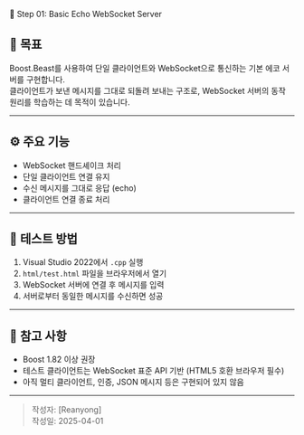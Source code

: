  🧱 Step 01: Basic Echo WebSocket Server

## 🎯 목표
Boost.Beast를 사용하여 단일 클라이언트와 WebSocket으로 통신하는 기본 에코 서버를 구현합니다.  
클라이언트가 보낸 메시지를 그대로 되돌려 보내는 구조로, WebSocket 서버의 동작 원리를 학습하는 데 목적이 있습니다.

---

## ⚙️ 주요 기능

-  WebSocket 핸드셰이크 처리
-  단일 클라이언트 연결 유지
- 수신 메시지를 그대로 응답 (echo)
- 클라이언트 연결 종료 처리

---

## 🧪 테스트 방법

1. Visual Studio 2022에서 `.cpp` 실행
2. `html/test.html` 파일을 브라우저에서 열기
3. WebSocket 서버에 연결 후 메시지를 입력
4. 서버로부터 동일한 메시지를 수신하면 성공

---
## 📌 참고 사항

- Boost 1.82 이상 권장
- 테스트 클라이언트는 WebSocket 표준 API 기반 (HTML5 호환 브라우저 필수)
- 아직 멀티 클라이언트, 인증, JSON 메시지 등은 구현되어 있지 않음

---

> 작성자: [Reanyong]  
> 작성일: 2025-04-01